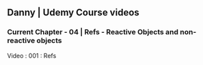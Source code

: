## Danny | Udemy Course videos

### Current Chapter - 04 | Refs - Reactive Objects and non-reactive objects

Video : 001 : Refs
